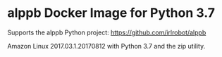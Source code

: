 # alppb Docker Image for Python 3.7
Supports the alppb Python project: https://github.com/irlrobot/alppb

Amazon Linux 2017.03.1.20170812 with Python 3.7 and the zip utility.
